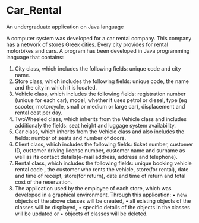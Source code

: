# Car_Rental
 An undergraduate application on Java language
 
Α computer system was developed for a car rental company.
This company has a network of stores Greeκ cities. Every city provides for rental motorbikes and cars.
A program has been developed in Java programming language that contains:
1. City class, which includes the following fields: unique code and city name.
2. Store class, which includes the following fields: unique code, the name and the city in which it is located.
3. Vehicle class, which includes the following fields: registration number (unique for each car), model, whether it uses petrol or diesel, type (eg scooter, motorcycle, small or medium or large car), displacement and rental cost per day.
4. TwoWheeled class, which inherits from the Vehicle class and includes additionaly the fields: seat height and luggage system availability.
5. Car class, which inherits from the Vehicle class and also includes the fields: number of seats and number of doors.
6. Client class, which includes the following fields: ticket number, customer ID, customer driving license number, customer name and surname as well as its contact details(e-mail address, address and telephone).
7. Rental class, which includes the following fields: unique booking vehicle rental code , the customer who rents the vehicle, store(for rental), date and time of receipt, store(for return), date and time of return and total cost of the reservation.
8. The application used by the employee of each store, which was developed in a graphical environment.
Through this application:
• new objects of the above classes will be created,
• all existing objects of the classes will be displayed,
• specific details of the objects in the classes will be updated or
• objects of classes will be deleted.
